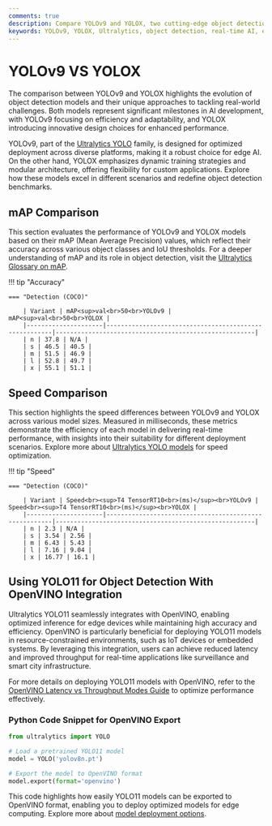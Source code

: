 ```yaml
---
comments: true  
description: Compare YOLOv9 and YOLOX, two cutting-edge object detection models, to explore their performance in real-time AI applications. Discover how these models excel in computer vision tasks, balancing accuracy, speed, and efficiency for edge AI solutions.  
keywords: YOLOv9, YOLOX, Ultralytics, object detection, real-time AI, edge AI, computer vision
---
```


# YOLOv9 VS YOLOX

The comparison between YOLOv9 and YOLOX highlights the evolution of object detection models and their unique approaches to tackling real-world challenges. Both models represent significant milestones in AI development, with YOLOv9 focusing on efficiency and adaptability, and YOLOX introducing innovative design choices for enhanced performance.

YOLOv9, part of the [Ultralytics YOLO](https://docs.ultralytics.com/models/yolov10/) family, is designed for optimized deployment across diverse platforms, making it a robust choice for edge AI. On the other hand, YOLOX emphasizes dynamic training strategies and modular architecture, offering flexibility for custom applications. Explore how these models excel in different scenarios and redefine object detection benchmarks.


## mAP Comparison

This section evaluates the performance of YOLOv9 and YOLOX models based on their mAP (Mean Average Precision) values, which reflect their accuracy across various object classes and IoU thresholds. For a deeper understanding of mAP and its role in object detection, visit the [Ultralytics Glossary on mAP](https://www.ultralytics.com/glossary/mean-average-precision-map).


!!! tip "Accuracy"

	=== "Detection (COCO)"

		| Variant | mAP<sup>val<br>50<br>YOLOv9 | mAP<sup>val<br>50<br>YOLOX |
		|---------------------|-------------------------------------------------------|-------------------------------------------------------|
		| n | 37.8 | N/A |
		| s | 46.5 | 40.5 |
		| m | 51.5 | 46.9 |
		| l | 52.8 | 49.7 |
		| x | 55.1 | 51.1 |
		

## Speed Comparison

This section highlights the speed differences between YOLOv9 and YOLOX across various model sizes. Measured in milliseconds, these metrics demonstrate the efficiency of each model in delivering real-time performance, with insights into their suitability for different deployment scenarios. Explore more about [Ultralytics YOLO models](https://docs.ultralytics.com/models/yolov10/) for speed optimization.


!!! tip "Speed"

	=== "Detection (COCO)"

		| Variant | Speed<br><sup>T4 TensorRT10<br>(ms)</sup><br>YOLOv9 | Speed<br><sup>T4 TensorRT10<br>(ms)</sup><br>YOLOX |
		|---------------------|-------------------------------------------------------|-------------------------------------------------------|
		| n | 2.3 | N/A |
		| s | 3.54 | 2.56 |
		| m | 6.43 | 5.43 |
		| l | 7.16 | 9.04 |
		| x | 16.77 | 16.1 |

## Using YOLO11 for Object Detection With OpenVINO Integration  

Ultralytics YOLO11 seamlessly integrates with OpenVINO, enabling optimized inference for edge devices while maintaining high accuracy and efficiency. OpenVINO is particularly beneficial for deploying YOLO11 models in resource-constrained environments, such as IoT devices or embedded systems. By leveraging this integration, users can achieve reduced latency and improved throughput for real-time applications like surveillance and smart city infrastructure.

For more details on deploying YOLO11 models with OpenVINO, refer to the [OpenVINO Latency vs Throughput Modes Guide](https://docs.ultralytics.com/guides/) to optimize performance effectively.

### Python Code Snippet for OpenVINO Export  

```python
from ultralytics import YOLO

# Load a pretrained YOLO11 model
model = YOLO('yolov8n.pt')

# Export the model to OpenVINO format
model.export(format='openvino')
```

This code highlights how easily YOLO11 models can be exported to OpenVINO format, enabling you to deploy optimized models for edge computing. Explore more about [model deployment options](https://docs.ultralytics.com/guides/).
